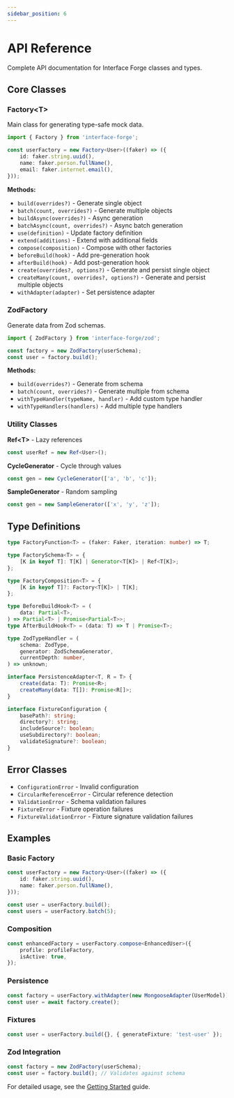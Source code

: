 ```yaml
---
sidebar_position: 6
---
```


# API Reference

Complete API documentation for Interface Forge classes and types.

## Core Classes

### Factory\<T>

Main class for generating type-safe mock data.

```typescript
import { Factory } from 'interface-forge';

const userFactory = new Factory<User>((faker) => ({
    id: faker.string.uuid(),
    name: faker.person.fullName(),
    email: faker.internet.email(),
}));
```

**Methods:**

- `build(overrides?)` - Generate single object
- `batch(count, overrides?)` - Generate multiple objects
- `buildAsync(overrides?)` - Async generation
- `batchAsync(count, overrides?)` - Async batch generation
- `use(definition)` - Update factory definition
- `extend(additions)` - Extend with additional fields
- `compose(composition)` - Compose with other factories
- `beforeBuild(hook)` - Add pre-generation hook
- `afterBuild(hook)` - Add post-generation hook
- `create(overrides?, options?)` - Generate and persist single object
- `createMany(count, overrides?, options?)` - Generate and persist multiple objects
- `withAdapter(adapter)` - Set persistence adapter

### ZodFactory

Generate data from Zod schemas.

```typescript
import { ZodFactory } from 'interface-forge/zod';

const factory = new ZodFactory(userSchema);
const user = factory.build();
```

**Methods:**

- `build(overrides?)` - Generate from schema
- `batch(count, overrides?)` - Generate multiple from schema
- `withTypeHandler(typeName, handler)` - Add custom type handler
- `withTypeHandlers(handlers)` - Add multiple type handlers

### Utility Classes

**Ref\<T>** - Lazy references

```typescript
const userRef = new Ref<User>();
```

**CycleGenerator** - Cycle through values

```typescript
const gen = new CycleGenerator(['a', 'b', 'c']);
```

**SampleGenerator** - Random sampling

```typescript
const gen = new SampleGenerator(['x', 'y', 'z']);
```

## Type Definitions

```typescript
type FactoryFunction<T> = (faker: Faker, iteration: number) => T;

type FactorySchema<T> = {
    [K in keyof T]: T[K] | Generator<T[K]> | Ref<T[K]>;
};

type FactoryComposition<T> = {
    [K in keyof T]?: Factory<T[K]> | T[K];
};

type BeforeBuildHook<T> = (
    data: Partial<T>,
) => Partial<T> | Promise<Partial<T>>;
type AfterBuildHook<T> = (data: T) => T | Promise<T>;

type ZodTypeHandler = (
    schema: ZodType,
    generator: ZodSchemaGenerator,
    currentDepth: number,
) => unknown;

interface PersistenceAdapter<T, R = T> {
    create(data: T): Promise<R>;
    createMany(data: T[]): Promise<R[]>;
}

interface FixtureConfiguration {
    basePath?: string;
    directory?: string;
    includeSource?: boolean;
    useSubdirectory?: boolean;
    validateSignature?: boolean;
}
```

## Error Classes

- `ConfigurationError` - Invalid configuration
- `CircularReferenceError` - Circular reference detection
- `ValidationError` - Schema validation failures
- `FixtureError` - Fixture operation failures
- `FixtureValidationError` - Fixture signature validation failures

## Examples

### Basic Factory

```typescript
const userFactory = new Factory<User>((faker) => ({
    id: faker.string.uuid(),
    name: faker.person.fullName(),
}));

const user = userFactory.build();
const users = userFactory.batch(5);
```

### Composition

```typescript
const enhancedFactory = userFactory.compose<EnhancedUser>({
    profile: profileFactory,
    isActive: true,
});
```

### Persistence

```typescript
const factory = userFactory.withAdapter(new MongooseAdapter(UserModel));
const user = await factory.create();
```

### Fixtures

```typescript
const user = userFactory.build({}, { generateFixture: 'test-user' });
```

### Zod Integration

```typescript
const factory = new ZodFactory(userSchema);
const user = factory.build(); // Validates against schema
```

For detailed usage, see the [Getting Started](./getting-started/basic-usage) guide.
